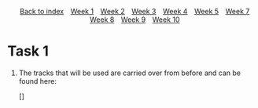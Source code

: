 <head>
    <title>Week 9 | MCA</title>
</head>
<div>
    <style>
        .menu {
        list-style-type: none; 
        text-align: center;
    }
    .menu li {
        display: inline-block;
        margin-right: 10px;
    }
    </style>
    <ul class="menu">
    <li><a href="../README.md">Back to index</a></li>
    <li><a href="week1.html">Week 1</a></li>
    <li><a href="week2.html">Week 2</a></li>
    <li><a href="week3.html">Week 3</a></li>
    <li><a href="week3.html">Week 4</a></li>
    <li><a href="week5.html">Week 5</a></li>
    <li><a href="week7.html">Week 7</a></li>
    <li><a href="week8.html">Week 8</a></li>
    <li><a href="week9.html">Week 9</a></li>
    <li><a href="week10.html">Week 10</a></li>
</ul>
</div>

# Task 1
1. The tracks that will be used are carried over from before and can be found here:

    []